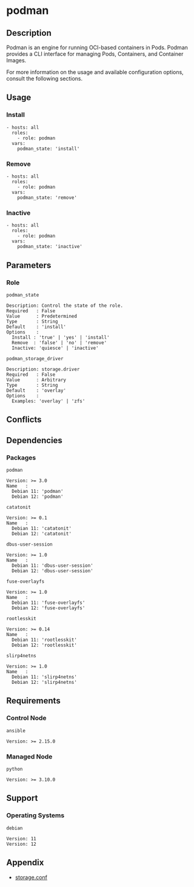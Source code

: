 # podman

## Description

Podman is an engine for running OCI-based containers in Pods. Podman provides
a CLI interface for managing Pods, Containers, and Container Images.

For more information on the usage and available configuration options,
consult the following sections.

## Usage

### Install

```
- hosts: all
  roles:
    - role: podman
  vars:
    podman_state: 'install'
```

### Remove

```
- hosts: all
  roles:
    - role: podman
  vars:
    podman_state: 'remove'
```

### Inactive

```
- hosts: all
  roles:
    - role: podman
  vars:
    podman_state: 'inactive'
```

## Parameters

### Role

`podman_state`

    Description: Control the state of the role.
    Required   : False
    Value      : Predetermined
    Type       : String
    Default    : 'install'
    Options    :
      Install : 'true' | 'yes' | 'install'
      Remove  : 'false' | 'no' | 'remove'
      Inactive: 'quiesce' | 'inactive'

`podman_storage_driver`

    Description: storage.driver
    Required   : False
    Value      : Arbitrary
    Type       : String
    Default    : 'overlay'
    Options    :
      Examples: 'overlay' | 'zfs'

## Conflicts

## Dependencies

### Packages

`podman`

    Version: >= 3.0
    Name   :
      Debian 11: 'podman'
      Debian 12: 'podman'

`catatonit`

    Version: >= 0.1
    Name   :
      Debian 11: 'catatonit'
      Debian 12: 'catatonit'

`dbus-user-session`

    Version: >= 1.0
    Name   :
      Debian 11: 'dbus-user-session'
      Debian 12: 'dbus-user-session'

`fuse-overlayfs`

    Version: >= 1.0
    Name   :
      Debian 11: 'fuse-overlayfs'
      Debian 12: 'fuse-overlayfs'

`rootlesskit`

    Version: >= 0.14
    Name   :
      Debian 11: 'rootlesskit'
      Debian 12: 'rootlesskit'

`slirp4netns`

    Version: >= 1.0
    Name   :
      Debian 11: 'slirp4netns'
      Debian 12: 'slirp4netns'

## Requirements

### Control Node

`ansible`

    Version: >= 2.15.0

### Managed Node

`python`

    Version: >= 3.10.0

## Support

### Operating Systems

`debian`

    Version: 11
    Version: 12

## Appendix

- [storage.conf](https://github.com/containers/storage/blob/main/storage.conf)

